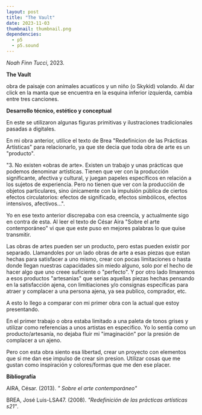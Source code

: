 ```yaml
---
layout: post
title: "The Vault"
date: 2023-11-03
thumbnail: thumbnail.png
dependencies:
  - p5
  - p5.sound
---
```


<div id="div-sketch">
  <script type="text/javascript" src="sketch.js"></script>
</div>

_Noah Finn Tucci_, 2023.

**The Vault**

obra de paisaje con animales acuaticos  y un niño (o Skykid) volando. Al dar click en la manta que se encuentra en la esquina inferior izquierda, cambia entre tres canciones. 

**Desarrollo técnico, estético y conceptual**

En este se utilizaron algunas figuras primitivas y ilustraciones tradicionales pasadas a digitales.

En mi obra anterior, utilice el texto de Brea "Redefinicion de las Prácticas Artísticas" para relacionarlo, ya que ste decia que toda obra de arte es un "producto".

"3. No existen «obras de arte». Existen un trabajo y unas prácticas que podemos denominar artísticas. Tienen que ver con la producción significante, afectiva y cultural, y juegan papeles específicos en relación a los sujetos de experiencia. Pero no tienen que ver con la producción de objetos particulares, sino únicamente con la impulsión pública de ciertos efectos circulatorios: efectos de significado, efectos simbólicos, efectos intensivos, afectivos...". 

Yo en ese texto anterior discrepaba con esa creencia, y actualmente sigo en contra de esta. Al leer el texto de César Aira "Sobre el arte contemporáneo" vi que que este puso en mejores palabras lo que quise transmitir.

Las obras de artes pueden ser un producto, pero estas pueden existir por separado. Llamandoles por un lado obras de arte a esas piezas que estan hechas para satisfacer a uno mismo, crear con pocas limitaciones o hasta donde llegan nuestras capacidades sin miedo alguno, solo por el hecho de hacer algo que uno creee suficiente o "perfecto". Y por otro lado llmaremos a esos productos "artesanias" que serias aquellas piezas hechas pensando en la satisfacción ajena, con limitiaciones y/o consignas especificas para atraer y complacer a una persona ajena, ya sea publico, comprador, etc.

A esto lo llego a comparar con mi primer obra con la actual que estoy presentando.

En el primer trabajo o obra estaba limitado a una paleta de tonos grises y utilizar como referencias a unos artistas en especifico. Yo lo sentia como un producto/artesanía, no dejaba fluir mi "imaginación" por la presión de complacer a un ajeno. 

Pero con esta obra siento esa libertad, crear un proyecto con elementos que si me dan ese impulso de crear sin presion. Utilizar cosas que me gustan como inspiración y colores/formas que me den ese placer.


**Bibliografía**

AIRA, César. (2013). _" Sobre el arte contemporáneo"_ 

BREA, José Luis-LSA47. (2008). _"Redefinición de las prácticas artísticas s21"_. 




